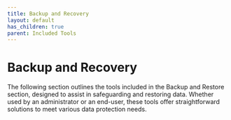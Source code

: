 ```yaml
---
title: Backup and Recovery
layout: default
has_children: true
parent: Included Tools
---
```


# Backup and Recovery
The following section outlines the tools included in the Backup and Restore section, designed to assist in safeguarding and restoring data. Whether used by an administrator or an end-user, these tools offer straightforward solutions to meet various data protection needs.